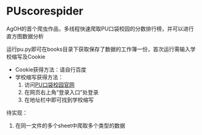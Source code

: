 # PUscorespider

AgOH的首个爬虫作品，多线程快速爬取PU口袋校园的分数排行榜，并可以进行直方图数据分析

运行pu.py即可在books目录下获取保存了数据的工作簿一份，首次运行需输入学校缩写及Cookie

* Cookie获得方法：请自行百度
* 学校缩写获得方法：
  1. 访问[PU口袋校园官网](http://www.pocketuni.net/)
  2. 在网页右上角“登录入口”处登录
  3. 在地址栏中即可找到学校缩写

待实现：
  1. 在同一文件的多个sheet中爬取多个类型的数据